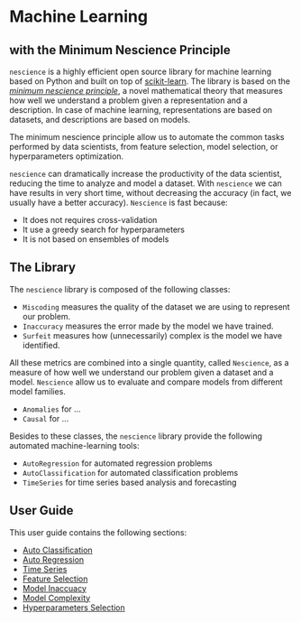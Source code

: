 # Machine Learning
## with the Minimum Nescience Principle

`nescience` is a highly efficient open source library for machine learning based on Python and built on top of [scikit-learn](https://scikit-learn.org/stable/). The library is based on the [_minimum nescience principle_](http://www.mathematicsunknown.com/), a novel mathematical theory that measures how well we understand a problem given a representation and a description. In case of machine learning, representations are based on datasets, and descriptions are based on models.

The minimum nescience principle allow us to automate the common tasks performed by data scientists, from feature selection, model selection, or hyperparameters optimization.

`nescience` can dramatically increase the productivity of the data scientist, reducing the time to analyze and model a dataset. With `nescience` we can have results in very short time, without decreasing the accuracy (in fact, we usually have a better accuracy). `Nescience` is fast because:

* It does not requires cross-validation
* It use a greedy search for hyperparameters
* It is not based on ensembles of models

## The Library

The `nescience` library is composed of the following classes:

* `Miscoding` measures the quality of the dataset we are using to represent our problem.
* `Inaccuracy` measures the error made by the model we have trained.
* `Surfeit` measures how (unnecessarily) complex is the model we have identified.

All these metrics are combined into a single quantity, called `Nescience`, as a measure of how well we understand our problem given a dataset and a model. `Nescience` allow us to evaluate and compare models from different model families.

* `Anomalies` for ...
* `Causal` for ...

Besides to these classes, the `nescience` library provide the following automated machine-learning tools:

* `AutoRegression` for automated regression problems
* `AutoClassification` for automated classification problems
* `TimeSeries` for time series based analysis and forecasting

## User Guide

This user guide contains the following sections:

* [Auto Classification](https://github.com/rleiva/fastautoml/wiki/Auto-Classification)
* [Auto Regression](https://github.com/rleiva/fastautoml/wiki/Auto-Regression)
* [Time Series](https://github.com/rleiva/fastautoml/wiki/Time-Series-Analysis)
* [Feature Selection](https://github.com/rleiva/fastautoml/wiki/Feature-Selection)
* [Model Inaccuacy](https://github.com/rleiva/fastautoml/wiki/Model-Inaccuracy)
* [Model Complexity](https://github.com/rleiva/fastautoml/wiki/Model-Complexity)
* [Hyperparameters Selection](https://github.com/rleiva/fastautoml/wiki/Hyperparameters-Selection)
